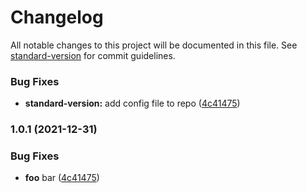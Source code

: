 # Changelog

All notable changes to this project will be documented in this file. See [standard-version](https://github.com/conventional-changelog/standard-version) for commit guidelines.

### Bug Fixes

* **standard-version:** add config file to repo ([4c41475](https://github.com/mokkapps/changelog-generator-demo/commits/4c414751cfe18266c74574cff450f02782af93a9))

### 1.0.1 (2021-12-31)


### Bug Fixes

* **foo** bar ([4c41475](https://github.com/mokkapps/changelog-generator-demo/commits/4c414751cfe18266c74574cff450f02782af93a9))
